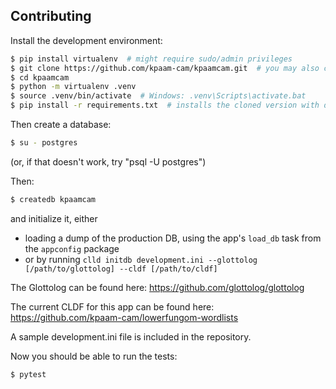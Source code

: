 Contributing
------------

Install the development environment:

```sh
$ pip install virtualenv  # might require sudo/admin privileges
$ git clone https://github.com/kpaam-cam/kpaamcam.git  # you may also clone a suitable fork
$ cd kpaamcam
$ python -m virtualenv .venv
$ source .venv/bin/activate  # Windows: .venv\Scripts\activate.bat
$ pip install -r requirements.txt  # installs the cloned version with dev-tools in development mode
```

Then create a database:

```sh
$ su - postgres
```
(or, if that doesn't work, try "psql -U postgres")

Then:

```sh
$ createdb kpaamcam
```

and initialize it, either
- loading a dump of the production DB, using the app's `load_db` task from the
`appconfig` package
- or by running `clld initdb development.ini --glottolog [/path/to/glottolog] --cldf [/path/to/cldf]`

The Glottolog can be found here: https://github.com/glottolog/glottolog

The current CLDF for this app can be found here: https://github.com/kpaam-cam/lowerfungom-wordlists

A sample development.ini file is included in the repository.

Now you should be able to run the tests:

```sh
$ pytest
```
